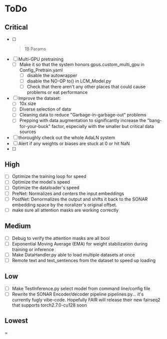 # ToDo

## Critical

- [ ] >1B Params
- [ ] Multi-GPU pretraining
  - [ ] Make it so that the system honors gpus.custom_multi_gpu in Config_Pretrain.yaml
    - [ ] disable the autowrapper
    - [ ] disable the NO-OP to() in LCM_Model.py
    - [ ] Check that there aren't any other places that could cause problems or eat performance
- [ ] Improve the dataset:
  - [ ] 10x size
  - [ ] Diverse selection of data
  - [ ] Cleaning data to reduce "Garbage-in-garbage-out" problems 
  - [ ] Prepping with data augmentation to significantly increase the "bang-for-your-buck" factor, especially with the smaller but critical data sources
- [ ] thoroughly check out the whole AdaLN system
- [ ] Alert if any weights or biases are stuck at 0 or hit NaN
- [ ] 

## High

- [ ] Optimize the training loop for speed
- [ ] Optimize the model's speed
- [ ] Optimize the dataloader's speed
- [ ] PreNet: Normalizes and centers the input embeddings
- [ ] PostNet: Denormalizes the output and shifts it back to the SONAR embedding space by the noralizer's original offset.
- [ ] make sure all attention masks are working correctly

## Medium

- [ ] Debug to verify the attention masks are all bool
- [ ] Exponential Moving Average (EMA) for weight stabilization during training or inference
- [ ] Make DataHandler.py able to load multiple datasets at once
- [ ] Remote text and text_sentences from the dataset to speed up loading

## Low

- [ ] Make TestInference.py select model from command line/config file
- [ ] Rewrite the SONAR Encoder/decoder pipeline pipelines.py... it's currently fugly vibe-code. Hopefully FAIR will release their new fairseq2 that supports torch2.7.0-cu128 soon

## Lowest
=
